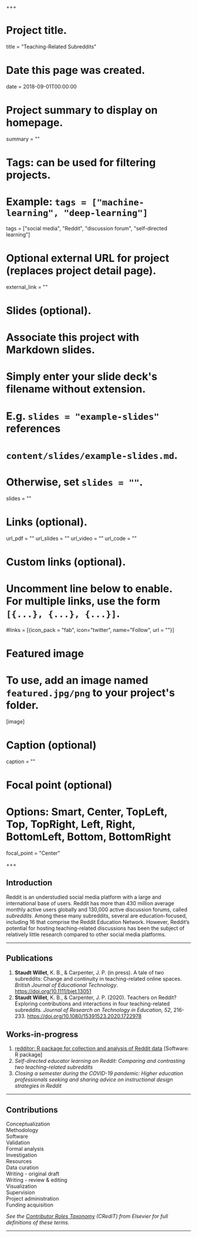 +++
# Project title.
title = "Teaching-Related Subreddits"

# Date this page was created.
date = 2018-09-01T00:00:00

# Project summary to display on homepage.
summary = ""

# Tags: can be used for filtering projects.
# Example: `tags = ["machine-learning", "deep-learning"]`
tags = ["social media", "Reddit", "discussion forum", "self-directed learning"]

# Optional external URL for project (replaces project detail page).
external_link = ""

# Slides (optional).
#   Associate this project with Markdown slides.
#   Simply enter your slide deck's filename without extension.
#   E.g. `slides = "example-slides"` references 
#   `content/slides/example-slides.md`.
#   Otherwise, set `slides = ""`.
slides = ""

# Links (optional).
url_pdf = ""
url_slides = ""
url_video = ""
url_code = ""

# Custom links (optional).
#   Uncomment line below to enable. For multiple links, use the form `[{...}, {...}, {...}]`.
#links = [{icon_pack = "fab", icon="twitter", name="Follow", url = ""}]

# Featured image
# To use, add an image named `featured.jpg/png` to your project's folder. 
[image]
  # Caption (optional)
  caption = ""
  
  # Focal point (optional)
  # Options: Smart, Center, TopLeft, Top, TopRight, Left, Right, BottomLeft, Bottom, BottomRight
  focal_point = "Center"
  
+++

## Introduction

Reddit is an understudied social media platform with a large and international base of users. Reddit has more than 430 million average monthly active users globally and 130,000 active discussion forums, called *subreddits*. Among these many subreddits, several are education-focused, including 16 that comprise the Reddit Education Network. However, Reddit’s potential for hosting teaching-related discussions has been the subject of relatively little research compared to other social media platforms. 

---

## Publications

1. **Staudt Willet**, K. B., & Carpenter, J. P. (in press). A tale of two subreddits: Change and continuity in teaching-related online spaces. *British Journal of Educational Technology*. https://doi.org/10.1111/bjet.13051
1. **Staudt Willet**, K. B., & Carpenter, J. P. (2020). Teachers on Reddit? Exploring contributions and interactions in four teaching-related subreddits. *Journal of Research on Technology in Education, 52*, 216-233. https://doi.org/10.1080/15391523.2020.1722978

##  Works-in-progress

1. [redditor: R package for collection and analysis of Reddit data](https://github.com/bretsw/redditor) [Software: R package]
1. *Self-directed educator learning on Reddit: Comparing and contrasting two teaching-related subreddits*
1. *Closing a semester during the COVID-19 pandemic: Higher education professionals seeking and sharing advice on instructional design strategies in Reddit*

---

## Contributions

<i class="fas fa-check"></i> Conceptualization  
<i class="fas fa-check"></i> Methodology  
<i class="fas fa-check"></i> Software  
<i class="fas fa-check"></i> Validation  
<i class="fas fa-check"></i> Formal analysis  
<i class="fas fa-check"></i> Investigation  
<i class="fas fa-check"></i> Resources  
<i class="fas fa-check"></i> Data curation   
<i class="fas fa-check"></i> Writing - original draft  
<i class="fas fa-check"></i> Writing - review & editing  
<i class="fas fa-check"></i> Visualization  
<i class="fas fa-check"></i> Supervision  
<i class="fas fa-check"></i> Project administration  
<i class="fas fa-times"></i> Funding acquisition 

*See the [Contributor Roles Taxonomy](https://www.elsevier.com/authors/journal-authors/policies-and-ethics/credit-author-statement) (CRediT) from Elsevier for full definitions of these terms.*

---